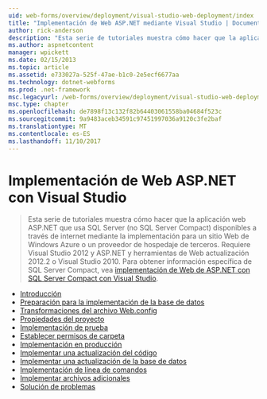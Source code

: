```yaml
---
uid: web-forms/overview/deployment/visual-studio-web-deployment/index
title: "Implementación de Web ASP.NET mediante Visual Studio | Documentos de Microsoft"
author: rick-anderson
description: "Esta serie de tutoriales muestra cómo hacer que la aplicación web ASP.NET que usa SQL Server (no SQL Server Compact) disponibles a través de internet mediante la implementación de t..."
ms.author: aspnetcontent
manager: wpickett
ms.date: 02/15/2013
ms.topic: article
ms.assetid: e733027a-525f-47ae-b1c0-2e5ecf6677aa
ms.technology: dotnet-webforms
ms.prod: .net-framework
msc.legacyurl: /web-forms/overview/deployment/visual-studio-web-deployment
msc.type: chapter
ms.openlocfilehash: de7898f13c132f82b64403061558ba04684f523c
ms.sourcegitcommit: 9a9483aceb34591c97451997036a9120c3fe2baf
ms.translationtype: MT
ms.contentlocale: es-ES
ms.lasthandoff: 11/10/2017
---
```

<a name="aspnet-web-deployment-using-visual-studio"></a>Implementación de Web ASP.NET con Visual Studio
====================
> Esta serie de tutoriales muestra cómo hacer que la aplicación web ASP.NET que usa SQL Server (no SQL Server Compact) disponibles a través de internet mediante la implementación para un sitio Web de Windows Azure o un proveedor de hospedaje de terceros. Requiere Visual Studio 2012 y ASP.NET y herramientas de Web actualización 2012.2 o Visual Studio 2010. Para obtener información específica de SQL Server Compact, vea [implementación de Web de ASP.NET con SQL Server Compact con Visual Studio](../../older-versions-getting-started/deployment-to-a-hosting-provider/deployment-to-a-hosting-provider-introduction-1-of-12.md).


- [Introducción](introduction.md)
- [Preparación para la implementación de la base de datos](preparing-databases.md)
- [Transformaciones del archivo Web.config](web-config-transformations.md)
- [Propiedades del proyecto](project-properties.md)
- [Implementación de prueba](deploying-to-iis.md)
- [Establecer permisos de carpeta](setting-folder-permissions.md)
- [Implementación en producción](deploying-to-production.md)
- [Implementar una actualización del código](deploying-a-code-update.md)
- [Implementar una actualización de la base de datos](deploying-a-database-update.md)
- [Implementación de línea de comandos](command-line-deployment.md)
- [Implementar archivos adicionales](deploying-extra-files.md)
- [Solución de problemas](troubleshooting.md)
